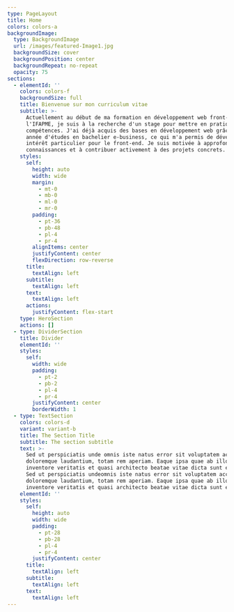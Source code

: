 ```yaml
---
type: PageLayout
title: Home
colors: colors-a
backgroundImage:
  type: BackgroundImage
  url: /images/featured-Image1.jpg
  backgroundSize: cover
  backgroundPosition: center
  backgroundRepeat: no-repeat
  opacity: 75
sections:
  - elementId: ''
    colors: colors-f
    backgroundSize: full
    title: Bienvenue sur mon curriculum vitae
    subtitle: >-
      Actuellement au début de ma formation en développement web front-end à
      l'IFAPME, je suis à la recherche d'un stage pour mettre en pratique mes
      compétences. J'ai déjà acquis des bases en développement web grâce à une
      année d'études en bachelier e-business, ce qui m'a permis de développer un
      intérêt particulier pour le front-end. Je suis motivée à approfondir mes
      connaissances et à contribuer activement à des projets concrets.
    styles:
      self:
        height: auto
        width: wide
        margin:
          - mt-0
          - mb-0
          - ml-0
          - mr-0
        padding:
          - pt-36
          - pb-48
          - pl-4
          - pr-4
        alignItems: center
        justifyContent: center
        flexDirection: row-reverse
      title:
        textAlign: left
      subtitle:
        textAlign: left
      text:
        textAlign: left
      actions:
        justifyContent: flex-start
    type: HeroSection
    actions: []
  - type: DividerSection
    title: Divider
    elementId: ''
    styles:
      self:
        width: wide
        padding:
          - pt-2
          - pb-2
          - pl-4
          - pr-4
        justifyContent: center
        borderWidth: 1
  - type: TextSection
    colors: colors-d
    variant: variant-b
    title: The Section Title
    subtitle: The section subtitle
    text: >-
      Sed ut perspiciatis unde omnis iste natus error sit voluptatem accusantium
      doloremque laudantium, totam rem aperiam. Eaque ipsa quae ab illo
      inventore veritatis et quasi architecto beatae vitae dicta sunt explicabo.
      Sed ut perspiciatis undeomnis iste natus error sit voluptatem accusantium
      doloremque laudantium, totam rem aperiam. Eaque ipsa quae ab illo
      inventore veritatis et quasi architecto beatae vitae dicta sunt explicabo.
    elementId: ''
    styles:
      self:
        height: auto
        width: wide
        padding:
          - pt-28
          - pb-28
          - pl-4
          - pr-4
        justifyContent: center
      title:
        textAlign: left
      subtitle:
        textAlign: left
      text:
        textAlign: left
---
```

